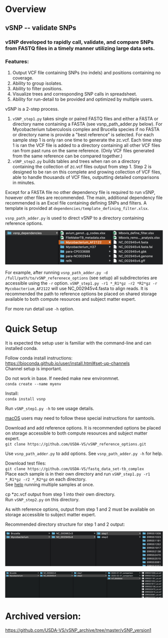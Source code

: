 # Overview

## vSNP -- validate SNPs

### vSNP developed to rapidly call, validate, and compare SNPs from FASTQ files in a timely manner utilizing large data sets.

### Features:
1. Output VCF file containing SNPs (no indels) and positions containing no coverage.
2. Ability to group isolates.
3. Ability to filter positions.
4. Visualize trees and corresponding SNP calls in spreadsheet.
5. Ability for run-detail to be provided and optimized by multiple users.

vSNP is a 2-step process.
1. `vSNP_step1.py` takes single or paired FASTQ files and either a FASTA or directory name containing a FASTA (see vsnp_path_adder.py below).  For Mycobacterium tuberculosis complex and Brucella species if no FASTA or directory name is provide a "best reference" is selected.  For each sample step 1 is only ran one time to generate the zc.vcf.  Each time step 1 is ran the VCF file is added to a directory containing all other VCF files ran from past runs on the same reference. (Only VCF files generated from the same reference can be compared together.)
2. `vSNP_step2.py` builds tables and trees when ran on a directory containing the collection of zc.vcf files output from step 1.  Step 2 is designed to be ran on this complete and growing collection of VCF files, able to handle thousands of VCF files, outputting detailed comparisons in minutes.

Except for a FASTA file no other dependency file is required to run vSNP, however other files are recommended.  The main, additional dependency file recommended is an Excel file containing defining SNPs and filters.  A template is provided at `dependencies/template_defining_filter.xlsx`.

`vsnp_path_adder.py` is used to direct vSNP to a directory containing reference options.

![](./dependencies/directory_screen_shot.png)

For example, after running `vsnp_path_adder.py -d /full/path/to/vSNP_referenece_options` (see setup) all subdirectories are accessible using the `-r` option.  `vSNP_step1.py -r1 *_R1*gz -r2 *R2*gz -r Mycobacterium_AF2122` will use NC_002945v4.fasta to align reads.  It is recommended the path to reference options be placed on shared storage available to both compute resources and subject matter expert.

For more run detail use `-h` option.

# Quick Setup

It is expected the setup user is familiar with the command-line and can installed conda.

Follow conda install instructions:<br>
https://bioconda.github.io/user/install.html#set-up-channels<br>
Channel setup is important.<br>

Do not work in base.  If needed make new environmnet.<br>
`conda create --name myenv`

Install:<br>
`conda install vsnp`

Run `vSNP_step1.py -h` to see usage details.

[macOS](./doc/macOS_special_instructions.md) users may need to follow these special instructions for samtools.

Download and add reference options.  It is recommended options be placed on storage accessible to both compute resources and subject matter expert.<br>
`git clone https://github.com/USDA-VS/vSNP_reference_options.git`

Use `vsnp_path_adder.py` to add options.  See `vsnp_path_adder.py -h` for help.

Download test files:<br>
`git clone https://github.com/USDA-VS/fastq_data_set-tb_complex`<br>
Place each sample is in their own directory and run `vSNP_step1.py -r1 *_R1*gz -r2 *_R2*gz` on each directory.<br>
See [help](./docs/README.md) running multiple samples at once.

cp *zc.vcf output from step 1 into their own directory.<br>
Run `vSNP_step2.py` on this directory.

As with reference options, output from step 1 and 2 must be available on storage accessible to subject matter expert.

Recommended directory structure for step 1 and 2 output:

![](./dependencies/step1_screenshot.png)

![](./dependencies/step2_screenshot.png)

# Archived version:
https://github.com/USDA-VS/vSNP_archive/tree/master/vSNP_version1